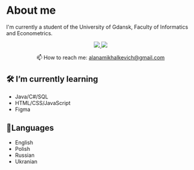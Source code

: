 # About me
I'm currently a student of the University of Gdansk, Faculty of Informatics and Econometrics.


<p align='center'>
   <a href="www.linkedin.com/in/helkiewicz">
       <img src="https://img.shields.io/badge/linkedin-%230077B5.svg?&style=for-the-badge&logo=linkedin&logoColor=white"/>
   </a>
   <a href="https://t.me/helkiewicz">
       <img src="https://img.shields.io/badge/Telegram-2CA5E0?style=for-the-badge&logo=telegram&logoColor=white"/>
   </a>
<p align='center'>
   📫 How to reach me: <a href='mailto:alanamikhalkevich@gmail.com'>alanamikhalkevich@gmail.com</a>
</p>

## 🛠 I’m currently learning
*   Java/C#/SQL
*   HTML/CSS/JavaScript 
*   Figma
 ## 💬Languages
 * English
 * Polish
 * Russian
 * Ukranian

<!--
**helkiewicz/helkiewicz** is a ✨ _special_ ✨ repository because its `README.md` (this file) appears on your GitHub profile.

Here are some ideas to get you started:

- 🔭 I’m currently working on ...
- 🌱 I’m currently learning ...
- 👯 I’m looking to collaborate on ...
- 🤔 I’m looking for help with ...
- 💬 Ask me about ...
- #📫 How to reach me: ...
- 😄 Pronouns: ...
- ⚡ Fun fact: ...
-->
